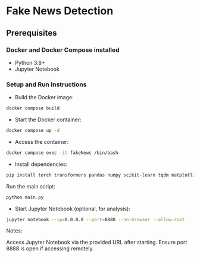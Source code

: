 # Fake News Detection
## Prerequisites

### Docker and Docker Compose installed
- Python 3.8+
- Jupyter Notebook

### Setup and Run Instructions

- Build the Docker image:
```bash
docker compose build
```

- Start the Docker container:

```bash
docker compose up -d
```

- Access the container:
```bash
docker compose exec -it fakeNews /bin/bash
```

- Install dependencies:
```bash
pip install torch transformers pandas numpy scikit-learn tqdm matplotlib seaborn
```

Run the main script:

```bash
python main.py
```

- Start Jupyter Notebook (optional, for analysis):

```bash
jupyter notebook --ip=0.0.0.0 --port=8888 --no-browser --allow-root
```


Notes:

Access Jupyter Notebook via the provided URL after starting.
Ensure port 8888 is open if accessing remotely.

